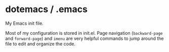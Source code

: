 # dotemacs / .emacs #

My Emacs init file.

Most of my configuration is stored in init.el.  Page navigation (`backward-page` and `forward-page`) and `imenu` are very helpful commands to jump around the file to edit and organize the code.
